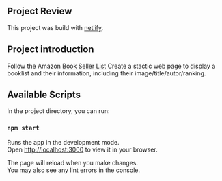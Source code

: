 ## Project Review

This project was build with [netlify](https://rm-react-project-booklist.netlify.app/).


## Project introduction

Follow the Amazon [Book Seller List](https://www.amazon.com/Best-Sellers-Books/zgbs/books/)
Create a stactic web page to display a booklist and their information, including their image/title/autor/ranking.


## Available Scripts

In the project directory, you can run:

### `npm start`

Runs the app in the development mode.\
Open [http://localhost:3000](http://localhost:3000) to view it in your browser.

The page will reload when you make changes.\
You may also see any lint errors in the console.
